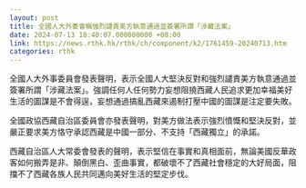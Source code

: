 ```yaml
---
layout: post
title: 全國人大外委會稱強烈譴責美方執意通過並簽署所謂「涉藏法案」
date: 2024-07-13 18:40:07.000000000 +08:00
link: https://news.rthk.hk/rthk/ch/component/k2/1761459-20240713.htm
categories: rthk
---
```


全國人大外事委員會發表聲明，表示全國人大堅決反對和強烈譴責美方執意通過並簽署所謂「涉藏法案」。強調任何人任何勢力妄想阻撓西藏人民追求更加幸福美好生活的圖謀是不會得逞，妄想通過搞亂西藏來遏制打壓中國的圖謀是注定要失敗。

全國政協西藏自治區委員會亦發表聲明，對美方做法表示強烈憤慨和堅決反對，並嚴正要求美方恪守承認西藏是中國一部分、不支持「西藏獨立」的承諾。

西藏自治區人大常委會發表的聲明，表示堅信在事實和真相面前，無論美國反華政客如何搬弄是非、顛倒黑白、歪曲事實，都破壞不了西藏社會穩定的大好局面，阻擋不了西藏各族人民共同邁向美好生活的堅定步伐。
